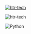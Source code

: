 <p align="left"> <a href="https://github.com/ryo-ma/github-profile-trophy"><img src="https://github-profile-trophy.vercel.app/?username=KGF-420" alt="htr-tech" /></a> </p>
<p align="left"> <img src="https://komarev.com/ghpvc/?username=KGF-420&label=Profile%20views&color=eb4d3d&style=flat-square" alt="htr-tech" /> </pu>
</i></b></h3>

![Python](https://img.shields.io/badge/-Python-05122A?style=flat&logo=python)&nbsp;


